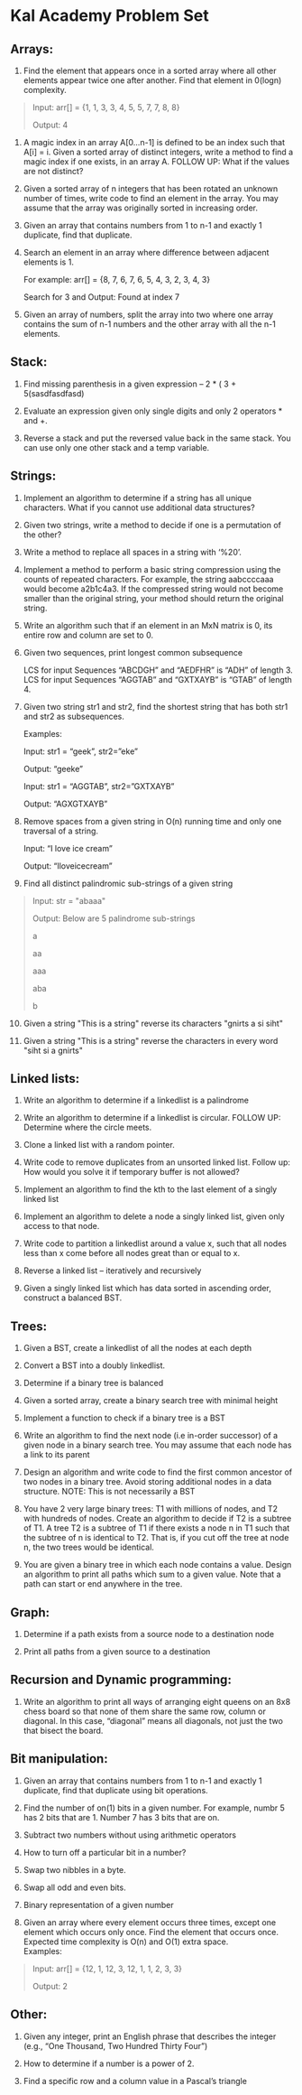 Kal Academy Problem Set
=======================

## Arrays:

1.  Find the element that appears once in a sorted array where all other elements appear twice one after another. Find that element in 0(logn) complexity.

> Input: arr\[\] = {1, 1, 3, 3, 4, 5, 5, 7, 7, 8, 8}
>
> Output: 4

1.  A magic index in an array A\[0…n-1\] is defined to be an index such that A\[i\] = i. Given a sorted array of distinct integers, write a method to find a magic index if one exists, in an array A. FOLLOW UP: What if the values are not distinct?

2.  Given a sorted array of n integers that has been rotated an unknown number of times, write code to find an element in the array. You may assume that the array was originally sorted in increasing order.

3.  <span id="OLE_LINK5" class="anchor"><span id="OLE_LINK6" class="anchor"><span id="OLE_LINK7" class="anchor"></span></span></span>Given an array that contains numbers from 1 to n-1 and exactly 1 duplicate, find that duplicate.

4.  Search an element in an array where difference between adjacent elements is 1.

    For example: arr\[\] = {8, 7, 6, 7, 6, 5, 4, 3, 2, 3, 4, 3}

    Search for 3 and Output: Found at index 7

5.  Given an array of numbers, split the array into two where one array contains the sum of n-1 numbers and the other array with all the n-1 elements.

## Stack:

1.  Find missing parenthesis in a given expression – 2 \* ( 3 + 5(sasdfasdfasd)

2.  Evaluate an expression given only single digits and only 2 operators \* and +.

3.  Reverse a stack and put the reversed value back in the same stack. You can use only one other stack and a temp variable.

## Strings:

1.  Implement an algorithm to determine if a string has all unique characters. What if you cannot use additional data structures?

2.  Given two strings, write a method to decide if one is a permutation of the other?

3.  Write a method to replace all spaces in a string with ‘%20’.

4.  Implement a method to perform a basic string compression using the counts of repeated characters. For example, the string aabccccaaa would become a2b1c4a3. If the compressed string would not become smaller than the original string, your method should return the original string.

5.  Write an algorithm such that if an element in an MxN matrix is 0, its entire row and column are set to 0.

6.  Given two sequences, print longest common subsequence

    LCS for input Sequences “ABCDGH” and “AEDFHR” is “ADH” of length 3.\
    LCS for input Sequences “AGGTAB” and “GXTXAYB” is “GTAB” of length 4.

7.  Given two string str1 and str2, find the shortest string that has both str1 and str2 as subsequences.

    Examples:

    Input: str1 = “geek”, str2=”eke”

    Output: “geeke”

    Input: str1 = “AGGTAB”, str2=”GXTXAYB”

    Output: “AGXGTXAYB”

8.  Remove spaces from a given string in O(n) running time and only one traversal of a string.

    Input: “I love ice cream”

    Output: “Iloveicecream”

9.  Find all distinct palindromic sub-strings of a given string

> Input: str = "abaaa"
>
> Output: Below are 5 palindrome sub-strings
>
> a
>
> aa
>
> aaa
>
> aba
>
> b

10.  Given a string "This is a string" reverse its characters "gnirts a si siht"

11.  Given a string "This is a string" reverse the characters in every word "siht si a gnirts"

## Linked lists:

1.  Write an algorithm to determine if a linkedlist is a palindrome

2.  Write an algorithm to determine if a linkedlist is circular. FOLLOW UP: Determine where the circle meets.

3.  Clone a linked list with a random pointer.

4.  Write code to remove duplicates from an unsorted linked list. Follow up: How would you solve it if temporary buffer is not allowed?

5.  Implement an algorithm to find the kth to the last element of a singly linked list

6.  Implement an algorithm to delete a node a singly linked list, given only access to that node.

7.  Write code to partition a linkedlist around a value x, such that all nodes less than x come before all nodes great than or equal to x. 

8.  Reverse a linked list – iteratively and recursively

9.  Given a singly linked list which has data sorted in ascending order, construct a balanced BST.

## Trees:

1.  Given a BST, create a linkedlist of all the nodes at each depth

2.  Convert a BST into a doubly linkedlist.

3.  Determine if a binary tree is balanced

4.  Given a sorted array, create a binary search tree with minimal height

5.  Implement a function to check if a binary tree is a BST

6.  Write an algorithm to find the next node (i.e in-order successor) of a given node in a binary search tree. You may assume that each node has a link to its parent

7.  Design an algorithm and write code to find the first common ancestor of two nodes in a binary tree. Avoid storing additional nodes in a data structure. NOTE: This is not necessarily a BST

8.  You have 2 very large binary trees: T1 with millions of nodes, and T2 with hundreds of nodes. Create an algorithm to decide if T2 is a subtree of T1. A tree T2 is a subtree of T1 if there exists a node n in T1 such that the subtree of n is identical to T2. That is, if you cut off the tree at node n, the two trees would be identical.

9.  You are given a binary tree in which each node contains a value. Design an algorithm to print all paths which sum to a given value. Note that a path can start or end anywhere in the tree.

## Graph:

1.  Determine if a path exists from a source node to a destination node

2.  Print all paths from a given source to a destination

## Recursion and Dynamic programming:

1.  Write an algorithm to print all ways of arranging eight queens on an 8x8 chess board so that none of them share the same row, column or diagonal. In this case, “diagonal” means all diagonals, not just the two that bisect the board.

## Bit manipulation:

1.  Given an array that contains numbers from 1 to n-1 and exactly 1 duplicate, find that duplicate using bit operations.

2.  Find the number of on(1) bits in a given number. For example, numbr 5 has 2 bits that are 1. Number 7 has 3 bits that are on.

3.  Subtract two numbers without using arithmetic operators

4.  How to turn off a particular bit in a number?

5.  Swap two nibbles in a byte.

6.  Swap all odd and even bits.

7.  Binary representation of a given number

8.  Given an array where every element occurs three times, except one element which occurs only once. Find the element that occurs once. Expected time complexity is O(n) and O(1) extra space.\
    Examples:

> Input: arr\[\] = {12, 1, 12, 3, 12, 1, 1, 2, 3, 3}
>
> Output: 2

## Other:

1.  Given any integer, print an English phrase that describes the integer (e.g., “One Thousand, Two Hundred Thirty Four”)

2.  How to determine if a number is a power of 2.

3.  Find a specific row and a column value in a Pascal’s triangle
